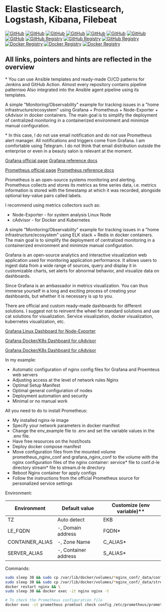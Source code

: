 # Elastic Stack: Elasticsearch, Logstash, Kibana, Filebeat

[![GitHub](https://img.shields.io/github/v/release/fisher772/kibana?logo=github)](https://github.com/fisher772/kibana/releases)
[![GitHub](https://img.shields.io/github/v/release/fisher772/nginx-le?logo=github)](https://github.com/fisher772/nginx-le/releases)
[![GitHub](https://img.shields.io/github/v/release/fisher772/redis?logo=github)](https://github.com/fisher772/redis/releases)
[![GitHub](https://img.shields.io/badge/GitHub-Repo-blue%3Flogo%3Dgithub?logo=github&label=GitHub%20Kibana-Repo)](https://github.com/fisher772/kibana)
[![GitHub](https://img.shields.io/badge/GitHub-Repo-blue%3Flogo%3Dgithub?logo=github&label=GitHub%20Nginx-Repo)](https://github.com/fisher772/nginx-le)
[![GitHub](https://img.shields.io/badge/GitHub-Repo-blue%3Flogo%3Dgithub?logo=github&label=GitHub%20Redis-Repo)](https://github.com/fisher772/redis)
[![GitHub](https://img.shields.io/badge/GitHub-Repo-blue%3Flogo%3Dgithub?logo=github&label=GitHub%20Multi-Repo)](https://github.com/fisher772/docker_images)
[![GitHub](https://img.shields.io/badge/GitHub-Repo-red%3Flogo%3Dgithub?logo=github&label=GitHub%20Ansible-Repo)](https://github.com/fisher772/ansible)
[![GitHub Registry](https://img.shields.io/badge/ghrc.io-Registry-green?logo=github)](https://github.com/fisher772/kibana/pkgs/container/kibana)
[![GitHub Registry](https://img.shields.io/badge/ghrc.io-Registry-green?logo=github)](https://github.com/fisher772/nginx-le/pkgs/container/nginx-le)
[![GitHub Registry](https://img.shields.io/badge/ghrc.io-Registry-green?logo=github)](https://github.com/fisher772/redis/pkgs/container/redis)
[![Docker Registry](https://img.shields.io/badge/docker.io-Registry-green?logo=docker&logoColor=white&labelColor=blue)](https://hub.docker.com/r/fisher772/kibana)
[![Docker Registry](https://img.shields.io/badge/docker.io-Registry-green?logo=docker&logoColor=white&labelColor=blue)](https://hub.docker.com/r/fisher772/nginx-le)
[![Docker Registry](https://img.shields.io/badge/docker.io-Registry-green?logo=docker&logoColor=white&labelColor=blue)](https://hub.docker.com/r/fisher772/redis)

## All links, pointers and hints are reflected in the overview

\* You can use Ansible templates and ready-made CI/CD patterns for Jenkins and GitHub Action. 
Almost every repository contains pipeline patternsю Also integrated into the Ansible agent pipeline using its templates.

A simple "Monitoring/Observability" example for tracking issues in a "home infrastructure/ecosystem" using Grafana + Prometheus + Node-Exporter + cAdvisor in docker containers.
The main goal is to simplify the deployment of centralized monitoring in a containerized environment and minimize manual configuration.

\* In this case, I do not use email notification and do not use Prometheus alert manager. All notifications and triggers come from Grafana. I am comfortable using Telegram. I do not think that email distribution outside the enterprise or even in a beauty salon is relevant at the moment.

[Grafana official page](https://grafana.com/grafana)
[Grafana reference docs](https://grafana.com/docs/grafana/latest)

[Prometheus official page](https://prometheus.io)
[Prometheus reference docs](https://prometheus.io/docs/prometheus/latest)

Prometheus is an open-source systems monitoring and alerting. Prometheus collects and stores its metrics as time series data, i.e. metrics information is stored with the timestamp at which it was recorded, alongside optional key-value pairs called labels.

I recommend using metrics collectors such as:
- Node-Exporter - for system analysis Linux Node
- cAdvisor - for Docker and Kubernetes

A simple "Monitoring/Observability" example for tracking issues in a "home infrastructure/ecosystem" using ELK stack + Redis in docker containers.
The main goal is to simplify the deployment of centralized monitoring in a containerized environment and minimize manual configuration.

Grafana is an open-source analytics and interactive visualization web application used for monitoring application performance. It allows users to ingest data from a wide range of sources, query and display it in customizable charts, set alerts for abnormal behavior, and visualize data on dashboards.

Since Grafana is an ambassador in metrics visualization. You can thus immerse yourself in a long and exciting process of creating your dashboards, but whether it is necessary is up to you.

There are official and custom ready-made dashboards for different solutions. I suggest not to reinvent the wheel for standard solutions and use cat solutions for visualization. Service visualization, docker visualization, kubernetes visualization, etc.

[Grafana Linux Dashboard for Node-Exporter](https://grafana.com/grafana/dashboards/1860-node-exporter-full)

[Grafana Docker/K8s Dashboard for cAdvisor](https://grafana.com/grafana/dashboards/14841-docker-monitoring)

[Grafana Docker/K8s Dashboard for cAdvisor](https://grafana.com/grafana/dashboards/15798-docker-monitoring)


In my example:
- Automatic configuration of nginx config files for Grafana and Proemteus web servers
- Adjusting access at the level of network rules Nginx
- Optimal Setup Manifest
- Optimal general configuration of nodes
- Deployment automation and security
- Minimal or no manual work


All you need to do to install Prometheus:
- My installed nginx-le image
- Specify your network parameters in docker manifest
- Change the env_example file to .env and set the variable values ​​in the .env file.
- Have free resources on the host/hosts
- Deploy docker compose manifest
- Move configuration files from the mounted volume prometheus_nginx_conf and grafana_nginx_conf to the volume with the nginx configuration files of the nginx container:
  service* file to conf.d-le directory
  stream* file to stream.d-le directory
- Reboot Nginx container for apply configs
- Follow the instructions from the official Prometheus source for personalized service settings



Environment:

|  Environment                | Default value         | Customize (env variable)\*\*             |
| --------------------------- | --------------------- | ---------------------------------------- |
| TZ                          | Auto detect           | EKB                                      |
| LE_FQDN                     | -, Domain address     | FQDN*                                    |
| CONTAINER_ALIAS             | -, Zone Name          | C_ALIAS*                                 |
| SERVER_ALIAS                | -, Container address  | S_ALIAS*                                 |

Commands:

```bash
sudo sleep 30 && sudo cp /var/lib/docker/volumes/*nginx_conf/_data/conf/service-*.conf /var/lib/docker/volumes/nginx_data/_data/conf.d-le && \
sudo sleep 30 && sudo cp /var/lib/docker/volumes/*nginx_conf/_data/stream/stream-*.conf /var/lib/docker/volumes/nginx_data/_data/stream.d-le && \
docker restart nginx && \
sudo sleep 30 && docker exec -it nginx nginx -t

# To check the Prometheus configuration file
docker exec -it prometheus promtool check config /etc/prometheus/prometheus.yml
```
